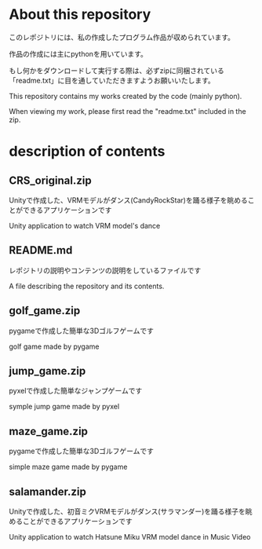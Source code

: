 # About this repository
このレポジトリには、私の作成したプログラム作品が収められています。

作品の作成には主にpythonを用いています。

もし何かをダウンロードして実行する際は、必ずzipに同梱されている「readme.txt」に目を通していただきますようお願いいたします。


This repository contains my works created by the code (mainly python).

When viewing my work, please first read the "readme.txt" included in the zip.

# description of contents

## CRS_original.zip 
Unityで作成した、VRMモデルがダンス(CandyRockStar)を踊る様子を眺めることができるアプリケーションです


Unity application to watch VRM model's dance

## README.md
レポジトリの説明やコンテンツの説明をしているファイルです


A file describing the repository and its contents.


## golf_game.zip

pygameで作成した簡単な3Dゴルフゲームです


golf game made by pygame

## jump_game.zip
pyxelで作成した簡単なジャンプゲームです


symple jump game made by pyxel

## maze_game.zip
pygameで作成した簡単な3Dゴルフゲームです


simple maze game made by pygame

## salamander.zip
Unityで作成した、初音ミクVRMモデルがダンス(サラマンダー)を踊る様子を眺めることができるアプリケーションです


Unity application to watch Hatsune Miku VRM model dance in Music Video
